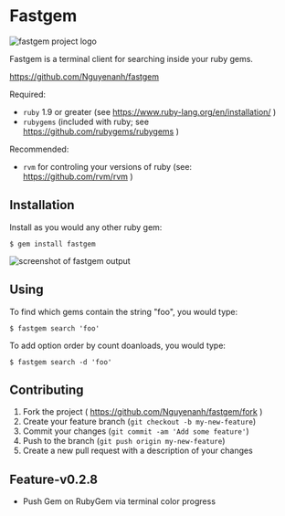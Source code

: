 # Fastgem
![fastgem project logo](https://badge.fury.io/rb/fastgem.svg)

Fastgem is a terminal client for searching inside your ruby gems.

https://github.com/Nguyenanh/fastgem

Required:
- `ruby` 1.9 or greater (see https://www.ruby-lang.org/en/installation/ )
- `rubygems` (included with ruby; see https://github.com/rubygems/rubygems )

Recommended:
- `rvm` for controling your versions of ruby (see: https://github.com/rvm/rvm )

## Installation

Install as you would any other ruby gem:

```
$ gem install fastgem
```
![screenshot of fastgem output](https://cloud.githubusercontent.com/assets/7424863/12011037/5bb30e08-acf1-11e5-9a9d-db3685af0621.jpg)

## Using

To find which gems contain the string "foo", you would type:
```
$ fastgem search 'foo'
```
To add option order by count doanloads, you would type:
```
$ fastgem search -d 'foo'
```
## Contributing

1. Fork the project ( https://github.com/Nguyenanh/fastgem/fork )
2. Create your feature branch (`git checkout -b my-new-feature`)
3. Commit your changes (`git commit -am 'Add some feature'`)
4. Push to the branch (`git push origin my-new-feature`)
5. Create a new pull request with a description of your changes

## Feature-v0.2.8
* Push Gem on RubyGem via terminal color progress 

